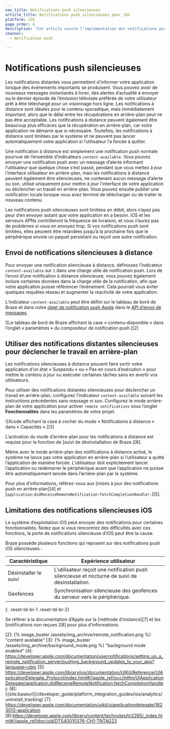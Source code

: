 ```yaml
---
nav_title: Notifications push silencieuses
article_title: Notifications push silencieuses pour iOS
platform: iOS
page_order: 4
description: "Cet article couvre l’implémentation des notifications push silencieuses dans votre application iOS."
channel:
  - Notification push

---
```


# Notifications push silencieuses

Les notifications distantes vous permettent d’informer votre application lorsque des événements importants se produisent. Vous pouvez avoir de nouveaux messages instantanés à livrer, des alertes d’actualité à envoyer ou le dernier épisode de l’émission télévisée préférée de votre utilisateur prêt à être téléchargé pour un visionnage hors ligne. Les notifications à distance sont idéales pour le contenu sporadique, mais immédiatement important, alors que le délai entre les récupérations en arrière-plan peut ne pas être acceptable. Les notifications à distance peuvent également être beaucoup plus efficaces que la récupération en arrière-plan, car votre application ne démarre que si nécessaire. Toutefois, les notifications à distance sont limitées par le système et ne peuvent pas lancer automatiquement votre application si l’utilisateur l’a forcée à quitter.

Une notification à distance est simplement une notification push normale pourvue de l’ensemble d’indicateurs `content-available`. Vous pouvez envoyer une notification push avec un message d’alerte informant l’utilisateur que quelque chose s’est passé, pendant que vous mettez à jour l’interface utilisateur en arrière-plan, mais les notifications à distance peuvent également être silencieuses, ne contenant aucun message d’alerte ou son, utilisé uniquement pour mettre à jour l’interface de votre application ou déclencher un travail en arrière-plan. Vous pouvez ensuite publier une notification locale lorsque vous avez terminé de télécharger ou de traiter le nouveau contenu.

Les notifications push silencieuses sont limitées en débit, alors n’ayez pas peur d’en envoyer autant que votre application en a besoin. iOS et les serveurs APNs contrôleront la fréquence de livraison, et vous n’aurez pas de problèmes si vous en envoyez trop. Si vos notifications push sont limitées, elles peuvent être retardées jusqu’à la prochaine fois que le périphérique envoie un paquet persistant ou reçoit une autre notification.

## Envoi de notifications silencieuses à distance

Pour envoyer une notification silencieuse à distance, définissez l’indicateur `content-available` sur `1` dans une charge utile de notification push. Lors de l’envoi d’une notification à distance silencieuse, vous pouvez également inclure certaines données dans la charge utile de la notification, afin que votre application puisse référencer l’événement. Cela pourrait vous éviter quelques requêtes réseau et augmenter la réactivité de votre application.

L’indicateur `content-available` peut être défini sur le tableau de bord de Braze et dans notre [objet de notification push Apple]({{site.baseurl}}/api/objects_filters/messaging/apple_object/) dans le [API d’envoi de messages][1].

![Le tableau de bord de Braze affichant la case « contenu-disponible » dans l’onglet « paramètres » du compositeur de notification push.][2]

## Utiliser des notifications distantes silencieuses pour déclencher le travail en arrière-plan

Les notifications silencieuses à distance peuvent faire sortir votre application d’un état « Suspendu » ou « Pas en cours d’exécution » pour mettre le contenu à jour ou exécuter certaines tâches sans en avertir vos utilisateurs. 

Pour utiliser des notifications distantes silencieuses pour déclencher un travail en arrière-plan, configurez l’indicateur `content-available` suivant les instructions précédentes sans message ni son. Configurez le mode arrière-plan de votre application pour activer `remote notifications` sous l’onglet **Fonctionnalités** dans les paramètres de votre projet.

![Xcode affichant la case à cocher du mode « Notifications à distance » dans « Capacités ».][3]

L’activation du mode d’arrière-plan pour les notifications à distance est requise pour la fonction de [suivi de désinstallation de Braze.][6].

Même avec le mode arrière-plan des notifications à distance activé, le système ne lance pas votre application en arrière-plan si l’utilisateur a quitté l’application de manière forcée. L’utilisateur doit explicitement lancer l’application ou redémarrer le périphérique avant que l’application ne puisse être automatiquement lancée dans l’arrière-plan par le système.

Pour plus d’informations, référez-vous aux [mises à jour des notifications push en arrière-plan][4] et [`application:didReceiveRemoteNotification:fetchCompletionHandler:`][5].

## Limitations des notifications silencieuses iOS

Le système d’exploitation iOS peut envoyer des notifications pour certaines fonctionnalités. Notez que si vous rencontrez des difficultés avec ces fonctions, la porte de notifications silencieuse d’iOS peut être la cause.

Braze possède plusieurs fonctions qui reposent sur des notifications push iOS silencieuses :

|Caractéristique|Expérience utilisateur|
|---|---|
|Désinstaller le suivi | L’utilisateur reçoit une notification push silencieuse et nocturne de suivi de désinstallation.|
|Geofences | Synchronisation silencieuse des geofences du serveur vers le périphérique.|
{: .reset-td-br-1 .reset-td-br-2}

Se référer à la documentation d’Apple sur la [méthode d’instance][7] et les [notifications non reçues ][8] pour plus d’informations.

[1]: {{site.baseurl}}/api/endpoints/messaging/
[2]: {% image_buster /assets/img_archive/remote_notification.png %} "content available"
[3]: {% image_buster /assets/img_archive/background_mode.png %} "background mode enabled"
[4]: https://developer.apple.com/documentation/usernotifications/setting_up_a_remote_notification_server/pushing_background_updates_to_your_app?language=objc
[5]: https://developer.apple.com/library/ios/documentation/UIKit/Reference/UIApplicationDelegate_Protocol/index.html#//apple_ref/occ/intfm/UIApplicationDelegate/application:didReceiveRemoteNotification:fetchCompletionHandler:
[6]: {{site.baseurl}}/developer_guide/platform_integration_guides/ios/analytics/uninstall_tracking/
[7]: https://developer.apple.com/documentation/uikit/uiapplicationdelegate/1623013-application
[8]:https://developer.apple.com/library/content/technotes/tn2265/_index.html#//apple_ref/doc/uid/DTS40010376-CH1-TNTAG23